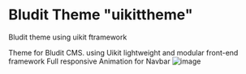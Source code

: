 # Bludit Theme "uikittheme"
Bludit theme using uikit ftramework

Theme for Bludit CMS. using Uikit lightweight and modular front-end framework
Full responsive
Animation for Navbar
![image](https://user-images.githubusercontent.com/72650886/152636381-a0b1783e-864f-4d94-8145-c99aca355b0c.png)
